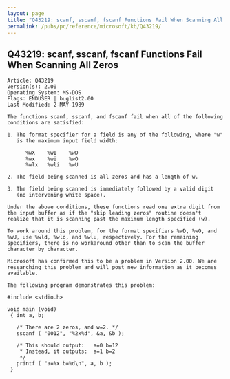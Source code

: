 ```yaml
---
layout: page
title: "Q43219: scanf, sscanf, fscanf Functions Fail When Scanning All Zeros"
permalink: /pubs/pc/reference/microsoft/kb/Q43219/
---
```


## Q43219: scanf, sscanf, fscanf Functions Fail When Scanning All Zeros

	Article: Q43219
	Version(s): 2.00
	Operating System: MS-DOS
	Flags: ENDUSER | buglist2.00
	Last Modified: 2-MAY-1989
	
	The functions scanf, sscanf, and fscanf fail when all of the following
	conditions are satisfied:
	
	1. The format specifier for a field is any of the following, where "w"
	   is the maximum input field width:
	
	      %wX    %wI    %wD
	      %wx    %wi    %wO
	      %wlx   %wli   %wU
	
	2. The field being scanned is all zeros and has a length of w.
	
	3. The field being scanned is immediately followed by a valid digit
	   (no intervening white space).
	
	Under the above conditions, these functions read one extra digit from
	the input buffer as if the "skip leading zeros" routine doesn't
	realize that it is scanning past the maximum length specified (w).
	
	To work around this problem, for the format specifiers %wD, %wO, and
	%wU, use %wld, %wlo, and %wlu, respectively. For the remaining
	specifiers, there is no workaround other than to scan the buffer
	character by character.
	
	Microsoft has confirmed this to be a problem in Version 2.00. We are
	researching this problem and will post new information as it becomes
	available.
	
	The following program demonstrates this problem:
	
	#include <stdio.h>
	
	void main (void)
	 { int a, b;
	
	   /* There are 2 zeros, and w=2. */
	   sscanf ( "0012", "%2x%d", &a, &b );
	
	   /* This should output:   a=0 b=12
	    * Instead, it outputs:  a=1 b=2
	    */
	   printf ( "a=%x b=%d\n", a, b );
	 }

